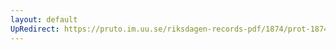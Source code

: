 ```yaml
---
layout: default
UpRedirect: https://pruto.im.uu.se/riksdagen-records-pdf/1874/prot-1874--ak--321/prot-1874--ak--321_034.pdf
---
```

